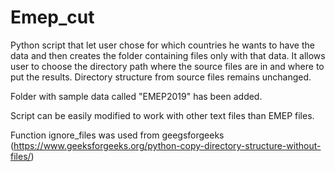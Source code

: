 # Emep_cut
Python script that let user chose for which countries he wants to have the data and then creates the folder containing files only with that data. It
allows user to choose the directory path where the source files are in and where to put the results. Directory structure from source files remains
unchanged. 

Folder with sample data called "EMEP2019" has been added. 

Script can be easily modified to work with other text files than EMEP files. 

Function ignore_files was used from geegsforgeeks (https://www.geeksforgeeks.org/python-copy-directory-structure-without-files/)
